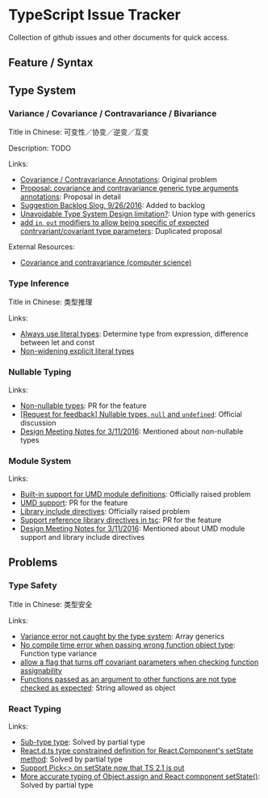# TypeScript Issue Tracker

Collection of github issues and other documents for quick access.

## Feature / Syntax

## Type System

### Variance / Covariance / Contravariance / Bivariance

Title in Chinese: 可变性／协变／逆变／互变

Description: TODO

Links:

+ [Covariance / Contravariance Annotations](https://github.com/Microsoft/TypeScript/issues/1394): Original problem
+ [Proposal: covariance and contravariance generic type arguments annotations](https://github.com/Microsoft/TypeScript/issues/10717): Proposal in detail
+ [Suggestion Backlog Slog, 9/26/2016](https://github.com/Microsoft/TypeScript/issues/11215): Added to backlog
+ [Unavoidable Type System Design limitation?](https://github.com/Microsoft/TypeScript/issues/14656): Union type with generics
+ [add `in`, `out` modifiers to allow being specific of expected contrvariant/covariant type parameters](https://github.com/Microsoft/TypeScript/issues/8137): Duplicated proposal

External Resources:

+ [Covariance and contravariance (computer science)](https://en.wikipedia.org/wiki/Covariance_and_contravariance_(computer_science))

### Type Inference

Title in Chinese: 类型推理

Links:

+ [Always use literal types](https://github.com/Microsoft/TypeScript/pull/10676): Determine type from expression, difference between let and const
+ [Non-widening explicit literal types](https://github.com/Microsoft/TypeScript/pull/11126)

### Nullable Typing

Links:

+ [Non-nullable types](https://github.com/Microsoft/TypeScript/pull/7140): PR for the feature
+ [[Request for feedback] Nullable types, `null` and `undefined`](https://github.com/Microsoft/TypeScript/issues/7426): Official discussion
+ [Design Meeting Notes for 3/11/2016](https://github.com/Microsoft/TypeScript/issues/7488): Mentioned about non-nullable types

### Module System

Links:

+ [Built-in support for UMD module definitions](https://github.com/Microsoft/TypeScript/issues/7125): Officially raised problem
+ [UMD support](https://github.com/Microsoft/TypeScript/pull/7264): PR for the feature
+ [Library include directives](https://github.com/Microsoft/TypeScript/issues/7156): Officially raised problem
+ [Support reference library directives in tsc](https://github.com/Microsoft/TypeScript/pull/7263): PR for the feature
+ [Design Meeting Notes for 3/11/2016](https://github.com/Microsoft/TypeScript/issues/7488): Mentioned about UMD module support and library include directives


## Problems

### Type Safety

Title in Chinese: 类型安全

Links:

+ [Variance error not caught by the type system](https://github.com/Microsoft/TypeScript/issues/14524): Array generics
+ [No compile time error when passing wrong function object type](https://github.com/Microsoft/TypeScript/issues/14964): Function type variance
+ [allow a flag that turns off covariant parameters when checking function assignability](https://github.com/Microsoft/TypeScript/issues/6102)
+ [Functions passed as an argument to other functions are not type checked as expected](https://github.com/Microsoft/TypeScript/issues/6333): String allowed as object

### React Typing

Links: 

+ [Sub-type type](https://github.com/Microsoft/TypeScript/issues/6218): Solved by partial type
+ [React.d.ts type constrained definition for React.Component's setState method](https://github.com/DefinitelyTyped/DefinitelyTyped/issues/7987): Solved by partial type
+ [Support Pick<> on setState now that TS 2.1 is out](https://github.com/DefinitelyTyped/DefinitelyTyped/pull/13155)
+ [More accurate typing of Object.assign and React component setState()](https://github.com/Microsoft/TypeScript/issues/6613): Solved by partial type
